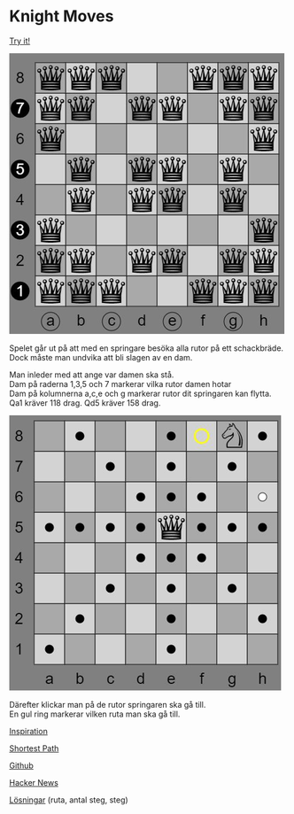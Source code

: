 # Knight Moves

[Try it!](https://christernilsson.github.io/2023-008-KnightMoves/)

![](exempel0.JPG)

Spelet går ut på att med en springare besöka alla rutor på ett schackbräde.  
Dock måste man undvika att bli slagen av en dam.  

Man inleder med att ange var damen ska stå.  
Dam på raderna 1,3,5 och 7 markerar vilka rutor damen hotar  
Dam på kolumnerna a,c,e och g markerar rutor dit springaren kan flytta.  
Qa1 kräver 118 drag.
Qd5 kräver 158 drag.

![](exempel1.JPG)

Därefter klickar man på de rutor springaren ska gå till.  
En gul ring markerar vilken ruta man ska gå till.  

[Inspiration](https://www.funnyhowtheknightmoves.com/)

[Shortest Path](https://gist.github.com/hughdbrown/5c14ec41c30532807afaeba9c16789a8?permalink_comment_id=4451216#gistcomment-4451216)

[Github](https://github.com/jairtrejo/knight-moves)

[Hacker News](https://news.ycombinator.com/item?id=34460868)

[Lösningar](knight.txt) (ruta, antal steg, steg)
